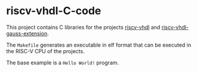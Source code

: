 # riscv-vhdl-C-code

This project contains C libraries for the projects [riscv-vhdl](https://github.com/Samulix20/riscv-vhdl) and [riscv-vhdl-gauss-extension](https://github.com/Samulix20/riscv-vhdl-gauss-extension).

The `Makefile` generates an executable in elf format that can be executed in the RISC-V CPU of the projects.

The base example is a `Hello World!` program.
